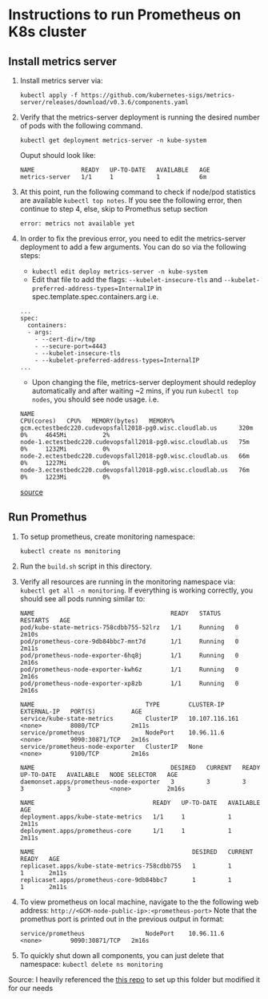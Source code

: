 # Instructions to run Prometheus on K8s cluster

## Install metrics server 
1. Install metrics server via: 
    ```
    kubectl apply -f https://github.com/kubernetes-sigs/metrics-server/releases/download/v0.3.6/components.yaml
    ```
2. Verify that the metrics-server deployment is running the desired number of pods with the following command.
    ```
    kubectl get deployment metrics-server -n kube-system
    ```

    Ouput should look like: 
    ```
    NAME             READY   UP-TO-DATE   AVAILABLE   AGE
    metrics-server   1/1     1            1           6m
    ```

3. At this point, run the following command to check if node/pod statistics are available `kubectl top notes`. If you see the following error, then continue to step 4, else, skip to Promethus setup section
    ```
    error: metrics not available yet
    ```

4. In order to fix the previous error, you need to edit the metrics-server deployment to add a few arguments. You can do so via the following steps:
    - `kubectl edit deploy metrics-server -n kube-system`
    - Edit that file to add the flags: `--kubelet-insecure-tls` and `--kubelet-preferred-address-types=InternalIP` in spec.template.spec.containers.arg
    i.e.
    ```
    ...
    spec:
      containers:
      - args:
        - --cert-dir=/tmp
        - --secure-port=4443
        - --kubelet-insecure-tls
        - --kubelet-preferred-address-types=InternalIP
    ...
    ```
    - Upon changing the file, metrics-server deployment should redeploy automatically and after waiting ~2 mins, if you run `kubectl top nodes`, you should see node usage. i.e.
    ```
    NAME                                                         CPU(cores)   CPU%   MEMORY(bytes)   MEMORY%
    gcm.ectestbedc220.cudevopsfall2018-pg0.wisc.cloudlab.us      320m         0%     4645Mi          2%
    node-1.ectestbedc220.cudevopsfall2018-pg0.wisc.cloudlab.us   75m          0%     1232Mi          0%
    node-2.ectestbedc220.cudevopsfall2018-pg0.wisc.cloudlab.us   66m          0%     1227Mi          0%
    node-3.ectestbedc220.cudevopsfall2018-pg0.wisc.cloudlab.us   76m          0%     1223Mi          0%
    ```

    [source](https://docs.aws.amazon.com/eks/latest/userguide/metrics-server.html)


## Run Promethus
1. To setup prometheus, create monitoring namespace:
    ```
    kubectl create ns monitoring
    ```
2. Run the `build.sh` script in this directory. 
3. Verify all resources are running in the monitoring namespace via: `kubectl get all -n monitoring`. If everything is working correctly, you should see all pods running similar to:
    ```
    NAME                                      READY   STATUS    RESTARTS   AGE
    pod/kube-state-metrics-758cdbb755-52lrz   1/1     Running   0          2m10s
    pod/prometheus-core-9db84bbc7-mnt7d       1/1     Running   0          2m11s
    pod/prometheus-node-exporter-6hq8j        1/1     Running   0          2m16s
    pod/prometheus-node-exporter-kwh6z        1/1     Running   0          2m16s
    pod/prometheus-node-exporter-xp8zb        1/1     Running   0          2m16s

    NAME                               TYPE        CLUSTER-IP       EXTERNAL-IP   PORT(S)          AGE
    service/kube-state-metrics         ClusterIP   10.107.116.161   <none>        8080/TCP         2m11s
    service/prometheus                 NodePort    10.96.11.6       <none>        9090:30871/TCP   2m16s
    service/prometheus-node-exporter   ClusterIP   None             <none>        9100/TCP         2m16s

    NAME                                      DESIRED   CURRENT   READY   UP-TO-DATE   AVAILABLE   NODE SELECTOR   AGE
    daemonset.apps/prometheus-node-exporter   3         3         3       3            3           <none>          2m16s

    NAME                                 READY   UP-TO-DATE   AVAILABLE   AGE
    deployment.apps/kube-state-metrics   1/1     1            1           2m11s
    deployment.apps/prometheus-core      1/1     1            1           2m11s

    NAME                                            DESIRED   CURRENT   READY   AGE
    replicaset.apps/kube-state-metrics-758cdbb755   1         1         1       2m11s
    replicaset.apps/prometheus-core-9db84bbc7       1         1         1       2m11s
    ```
4. To view prometheus on local machine, navigate to the the following web address: `http://<GCM-node-public-ip>:<prometheus-port>`
    Note that the promethus port is printed out in the previous output in format: 

    ```
    service/prometheus                 NodePort    10.96.11.6       <none>        9090:30871/TCP   2m16s
    ```

5. To quickly shut down all components, you can just delete that namespace: `kubectl delete ns monitoring`

Source: I heavily referenced the [this repo](https://github.com/giantswarm/prometheus/blob/master/manifests-all.yaml) to set up this folder but modified it for our needs